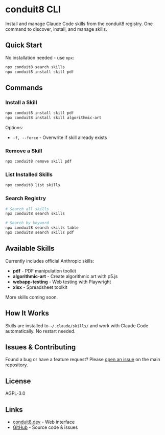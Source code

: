 # conduit8 CLI

Install and manage Claude Code skills from the conduit8 registry. One command to discover, install, and manage skills.

## Quick Start

No installation needed - use `npx`:

```bash
npx conduit8 search skills
npx conduit8 install skill pdf
```

## Commands

### Install a Skill

```bash
npx conduit8 install skill pdf
npx conduit8 install skill algorithmic-art
```

Options:

- `-f, --force` - Overwrite if skill already exists

### Remove a Skill

```bash
npx conduit8 remove skill pdf
```

### List Installed Skills

```bash
npx conduit8 list skills
```

### Search Registry

```bash
# Search all skills
npx conduit8 search skills

# Search by keyword
npx conduit8 search skills table
npx conduit8 search skills pdf
```

## Available Skills

Currently includes official Anthropic skills:

- **pdf** - PDF manipulation toolkit
- **algorithmic-art** - Create algorithmic art with p5.js
- **webapp-testing** - Web testing with Playwright
- **xlsx** - Spreadsheet toolkit

More skills coming soon.

## How It Works

Skills are installed to `~/.claude/skills/` and work with Claude Code automatically. No restart needed.

## Issues & Contributing

Found a bug or have a feature request? Please [open an issue](https://github.com/alexander-zuev/conduit8/issues) on the main repository.

## License

AGPL-3.0

## Links

- [conduit8.dev](https://conduit8.dev) - Web interface
- [GitHub](https://github.com/alexander-zuev/conduit8) - Source code & issues
